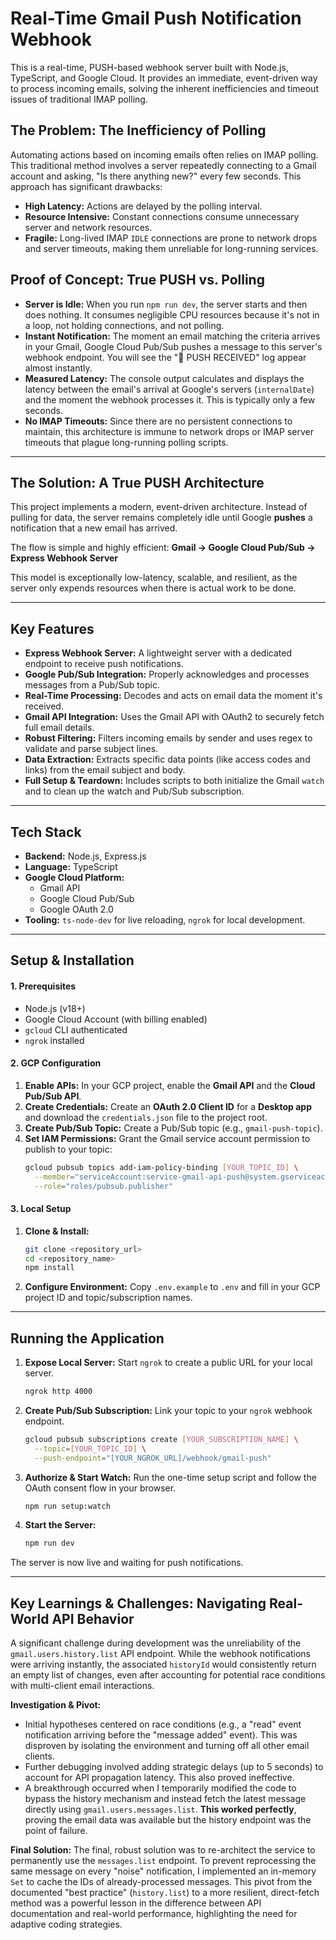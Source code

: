 # Real-Time Gmail Push Notification Webhook

This is a real-time, PUSH-based webhook server built with Node.js, TypeScript, and Google Cloud. It provides an immediate, event-driven way to process incoming emails, solving the inherent inefficiencies and timeout issues of traditional IMAP polling.

## The Problem: The Inefficiency of Polling

Automating actions based on incoming emails often relies on IMAP polling. This traditional method involves a server repeatedly connecting to a Gmail account and asking, "Is there anything new?" every few seconds. This approach has significant drawbacks:

- **High Latency:** Actions are delayed by the polling interval.
- **Resource Intensive:** Constant connections consume unnecessary server and network resources.
- **Fragile:** Long-lived IMAP `IDLE` connections are prone to network drops and server timeouts, making them unreliable for long-running services.

## Proof of Concept: True PUSH vs. Polling

- **Server is Idle:** When you run `npm run dev`, the server starts and then does nothing. It consumes negligible CPU resources because it's not in a loop, not holding connections, and not polling.
- **Instant Notification:** The moment an email matching the criteria arrives in your Gmail, Google Cloud Pub/Sub pushes a message to this server's webhook endpoint. You will see the "🔔 PUSH RECEIVED" log appear almost instantly.
- **Measured Latency:** The console output calculates and displays the latency between the email's arrival at Google's servers (`internalDate`) and the moment the webhook processes it. This is typically only a few seconds.
- **No IMAP Timeouts:** Since there are no persistent connections to maintain, this architecture is immune to network drops or IMAP server timeouts that plague long-running polling scripts.

---

## The Solution: A True PUSH Architecture

This project implements a modern, event-driven architecture. Instead of pulling for data, the server remains completely idle until Google **pushes** a notification that a new email has arrived.

The flow is simple and highly efficient:
**Gmail → Google Cloud Pub/Sub → Express Webhook Server**

This model is exceptionally low-latency, scalable, and resilient, as the server only expends resources when there is actual work to be done.

---

## Key Features

- **Express Webhook Server:** A lightweight server with a dedicated endpoint to receive push notifications.
- **Google Pub/Sub Integration:** Properly acknowledges and processes messages from a Pub/Sub topic.
- **Real-Time Processing:** Decodes and acts on email data the moment it's received.
- **Gmail API Integration:** Uses the Gmail API with OAuth2 to securely fetch full email details.
- **Robust Filtering:** Filters incoming emails by sender and uses regex to validate and parse subject lines.
- **Data Extraction:** Extracts specific data points (like access codes and links) from the email subject and body.
- **Full Setup & Teardown:** Includes scripts to both initialize the Gmail `watch` and to clean up the watch and Pub/Sub subscription.

---

## Tech Stack

- **Backend:** Node.js, Express.js
- **Language:** TypeScript
- **Google Cloud Platform:**
  - Gmail API
  - Google Cloud Pub/Sub
  - Google OAuth 2.0
- **Tooling:** `ts-node-dev` for live reloading, `ngrok` for local development.

---

## Setup & Installation

#### **1. Prerequisites**

- Node.js (v18+)
- Google Cloud Account (with billing enabled)
- `gcloud` CLI authenticated
- `ngrok` installed

#### **2. GCP Configuration**

1.  **Enable APIs:** In your GCP project, enable the **Gmail API** and the **Cloud Pub/Sub API**.
2.  **Create Credentials:** Create an **OAuth 2.0 Client ID** for a **Desktop app** and download the `credentials.json` file to the project root.
3.  **Create Pub/Sub Topic:** Create a Pub/Sub topic (e.g., `gmail-push-topic`).
4.  **Set IAM Permissions:** Grant the Gmail service account permission to publish to your topic:
    ```bash
    gcloud pubsub topics add-iam-policy-binding [YOUR_TOPIC_ID] \
      --member="serviceAccount:service-gmail-api-push@system.gserviceaccount.com" \
      --role="roles/pubsub.publisher"
    ```

#### **3. Local Setup**

1.  **Clone & Install:**
    ```bash
    git clone <repository_url>
    cd <repository_name>
    npm install
    ```
2.  **Configure Environment:** Copy `.env.example` to `.env` and fill in your GCP project ID and topic/subscription names.

---

## Running the Application

1.  **Expose Local Server:** Start `ngrok` to create a public URL for your local server.
    ```bash
    ngrok http 4000
    ```
2.  **Create Pub/Sub Subscription:** Link your topic to your `ngrok` webhook endpoint.
    ```bash
    gcloud pubsub subscriptions create [YOUR_SUBSCRIPTION_NAME] \
      --topic=[YOUR_TOPIC_ID] \
      --push-endpoint="[YOUR_NGROK_URL]/webhook/gmail-push"
    ```
3.  **Authorize & Start Watch:** Run the one-time setup script and follow the OAuth consent flow in your browser.
    ```bash
    npm run setup:watch
    ```
4.  **Start the Server:**
    ```bash
    npm run dev
    ```

The server is now live and waiting for push notifications.

---

## Key Learnings & Challenges: Navigating Real-World API Behavior

A significant challenge during development was the unreliability of the `gmail.users.history.list` API endpoint. While the webhook notifications were arriving instantly, the associated `historyId` would consistently return an empty list of changes, even after accounting for potential race conditions with multi-client email interactions.

**Investigation & Pivot:**

- Initial hypotheses centered on race conditions (e.g., a "read" event notification arriving before the "message added" event). This was disproven by isolating the environment and turning off all other email clients.
- Further debugging involved adding strategic delays (up to 5 seconds) to account for API propagation latency. This also proved ineffective.
- A breakthrough occurred when I temporarily modified the code to bypass the history mechanism and instead fetch the latest message directly using `gmail.users.messages.list`. **This worked perfectly**, proving the email data was available but the history endpoint was the point of failure.

**Final Solution:**
The final, robust solution was to re-architect the service to permanently use the `messages.list` endpoint. To prevent reprocessing the same message on every "noise" notification, I implemented an in-memory `Set` to cache the IDs of already-processed messages. This pivot from the documented "best practice" (`history.list`) to a more resilient, direct-fetch method was a powerful lesson in the difference between API documentation and real-world performance, highlighting the need for adaptive coding strategies.
